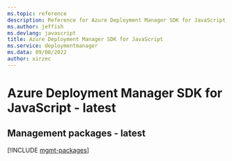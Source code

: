 ```yaml
---
ms.topic: reference
description: Reference for Azure Deployment Manager SDK for JavaScript
ms.author: jeffish
ms.devlang: javascript
title: Azure Deployment Manager SDK for JavaScript
ms.service: deploymentmanager
ms.data: 09/08/2022
author: xirzec
---
```

# Azure Deployment Manager SDK for JavaScript - latest

## Management packages - latest
[!INCLUDE [mgmt-packages](deployment-manager-mgmt-index.md)]